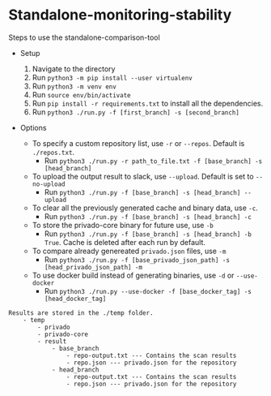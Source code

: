 # Standalone-monitoring-stability

Steps to use the standalone-comparison-tool
* Setup
	1. Navigate to the directory
	2. Run `python3 -m pip install --user virtualenv`
	3. Run `python3 -m venv env`
	4. Run `source env/bin/activate`
	5. Run `pip install -r requirements.txt` to install all the dependencies.
	6. Run `python3 ./run.py -f [first_branch] -s [second_branch]`


* Options
	* To specify a custom repository list, use `-r` or `--repos`. Default is `./repos.txt`.
	  	* Run `python3 ./run.py -r path_to_file.txt -f [base_branch] -s [head_branch]`
	* To upload the output result to slack, use `--upload`. Default is set to `--no-upload`
		* Run `python3 ./run.py -f [base_branch] -s [head_branch] --upload`
	* To clear all the previously generated cache and binary data, use `-c`. 
		* Run `python3 ./run.py -f [base_branch] -s [head_branch] -c`
	* To store the privado-core binary for future use, use `-b`
		* Run `python3 ./run.py -f [base_branch] -s [head_branch] -b True`. Cache is deleted after each run by default.
	* To compare already genereated `privado.json` files, use `-m`
		* Run `python3 ./run.py -f [base_privado_json_path] -s [head_privado_json_path] -m`
	* To use docker build instead of generating binaries, use `-d` or `--use-docker`
		* Run `python3 ./run.py --use-docker -f [base_docker_tag] -s [head_docker_tag]`


```
Results are stored in the ./temp folder.
	- temp
		- privado
		- privado-core
		- result
			- base_branch
				- repo-output.txt --- Contains the scan results
				- repo.json --- privado.json for the repository
			- head_branch
				- repo-output.txt --- Contains the scan results
				- repo.json --- privado.json for the repository
```		

